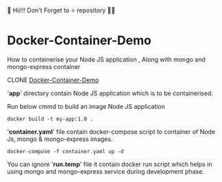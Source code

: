 👋 Hii!!! Don't Forget to ⭐ repository 👨‍💻
# Docker-Container-Demo
How to containerise your Node JS application , Along with mongo and mongo-express container

CLONE [Docker-Container-Demo](https://github.com/joyal007/Docker-Container-Demo)

'**app**' directory contain Node JS application which is to be containerised.

Run below cmmd to build an image Node JS application
```
docker build -t my-app:1.0 .
```

'**container.yaml**' file contain docker-compose script to container of Node Js, mongo & mongo-express images.

```
docker-compose -f container.yaml up -d
```

You can ignore '**run.temp**' file it contain docker run script which helps in using mongo and mongo-express service during development phase.
